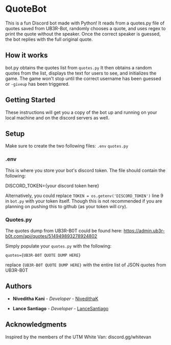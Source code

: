 # QuoteBot

This is a fun Discord bot made with Python! 
It reads from a quotes.py file of quotes saved from UB3R-Bot, randomly chooses a quote, and uses regex to print the quote without the speaker. Once the correct speaker is guessed, the bot replies with the full original quote. 

## How it works

bot.py obtains the quotes list from `quotes.py`
It then obtains a random quotes from the list, displays the text for users to see, and initializes the game.
The game won't stop until the correct username has been guessed or `-giveup` has been triggered.


## Getting Started

These instructions will get you a copy of the bot up and running on your local machine and on the discord servers as well.

## Setup
Make sure to create the two following files:
`.env`
`quotes.py`

### .env
This is where you store your bot's discord token.
The file should contain the following:

DISCORD_TOKEN={your discord token here}

Alternatively, you could replace `TOKEN = os.getenv('DISCORD_TOKEN')` line 9 in `bot.py` with your token itself. Though this is not recommended if you are planning on pushing this to github (as your token will cry).

### Quotes.py
The quotes dump from UB3R-B0T could be found here: https://admin.ub3r-b0t.com/api/quotes/514949893278924802

Simply populate your `quotes.py` with the following:
```
quotes={UB3R-B0T QUOTE DUMP HERE}
```
replace `{UB3R-B0T QUOTE DUMP HERE}` with the entire list of JSON quotes from UB3R-B0T


## Authors

* **Niveditha Kani** - *Developer* - [NivedithaK](https://github.com/NivedithaK)

* **Lance Santiago** - *Developer* - [LanceSantiago](https://github.com/LanceSantiago)

## Acknowledgments

Inspired by the members of the UTM White Van:
discord.gg/whitevan